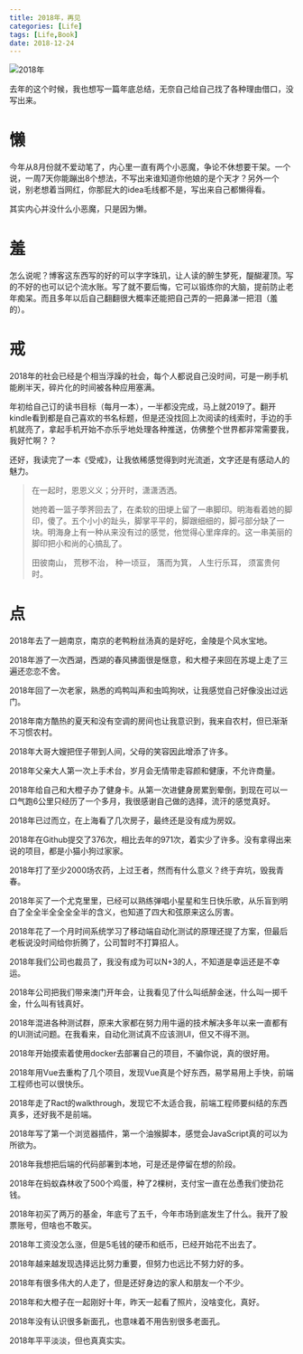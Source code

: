```yaml
---
title: 2018年，再见
categories: [Life]
tags: [Life,Book]
date: 2018-12-24
---
```


![2018年](https://tobyqin.github.io/img/2018-bye.jpg)

去年的这个时候，我也想写一篇年底总结，无奈自己给自己找了各种理由借口，没写出来。

<!-- more -->

# 懒

今年从8月份就不爱动笔了，内心里一直有两个小恶魔，争论不休想要干架。一个说，一周7天你能蹦出8个想法，不写出来谁知道你他娘的是个天才？另外一个说，别老想着当网红，你那屁大的idea毛线都不是，写出来自己都懒得看。

其实内心并没什么小恶魔，只是因为懒。

# 羞

怎么说呢？博客这东西写的好的可以字字珠玑，让人读的醉生梦死，醍醐灌顶。写的不好的也可以记个流水账。写了就不要后悔，它可以锻炼你的大脑，提前防止老年痴呆。而且多年以后自己翻翻很大概率还能把自己弄的一把鼻涕一把泪（羞的）。

# 戒

2018年的社会已经是个相当浮躁的社会，每个人都说自己没时间，可是一刷手机能刷半天，碎片化的时间被各种应用塞满。

年初给自己订的读书目标（每月一本），一半都没完成，马上就2019了。翻开kindle看到都是自己喜欢的书名标题，但是还没找回上次阅读的线索时，手边的手机就亮了，拿起手机开始不亦乐乎地处理各种推送，仿佛整个世界都非常需要我，我好忙啊？？

还好，我读完了一本《受戒》，让我依稀感觉得到时光流逝，文字还是有感动人的魅力。

> 在一起时，恩恩义义；分开时，潇潇洒洒。
> 
> 她挎着一篮子荸荠回去了，在柔软的田埂上留了一串脚印。明海看着她的脚印，傻了。五个小小的趾头，脚掌平平的，脚跟细细的，脚弓部分缺了一块。明海身上有一种从来没有过的感觉，他觉得心里痒痒的。这一串美丽的脚印把小和尚的心搞乱了。
>
> 田彼南山， 荒秽不治， 种一顷豆， 落而为箕， 人生行乐耳， 须富贵何时。

# 点

2018年去了一趟南京，南京的老鸭粉丝汤真的是好吃，金陵是个风水宝地。

2018年游了一次西湖，西湖的春风拂面很是惬意，和大橙子来回在苏堤上走了三遍还恋恋不舍。

2018年回了一次老家，熟悉的鸡鸭叫声和虫鸣狗吠，让我感觉自己好像没出过远门。

2018年南方酷热的夏天和没有空调的房间也让我意识到，我来自农村，但已渐渐不习惯农村。

2018年大哥大嫂把侄子带到人间，父母的笑容因此增添了许多。

2018年父亲大人第一次上手术台，岁月会无情带走容颜和健康，不允许商量。

2018年给自己和大橙子办了健身卡。从第一次进健身房累到晕倒，到现在可以一口气跑6公里只经历了一个多月，我很感谢自己做的选择，流汗的感觉真好。

2018年已过而立，在上海看了几次房子，最终还是没有成为房奴。

2018年在Github提交了376次，相比去年的971次，着实少了许多。没有拿得出来说的项目，都是小猫小狗过家家。

2018年打了至少2000场农药，上过王者，然而有什么意义？终于弃坑，毁我青春。

2018年买了一个尤克里里，已经可以熟练弹唱小星星和生日快乐歌，从乐盲到明白了全全半全全全全半的含义，也知道了四大和弦原来这么厉害。

2018年花了一个月时间系统学习了移动端自动化测试的原理还提了方案，但最后老板说没时间给你折腾了，公司暂时不打算招人。

2018年我们公司也裁员了，我没有成为可以N+3的人，不知道是幸运还是不幸运。

2018年公司把我们带来澳门开年会，让我看见了什么叫纸醉金迷，什么叫一掷千金，什么叫有钱真好。

2018年混进各种测试群，原来大家都在努力用牛逼的技术解决多年以来一直都有的UI测试问题。在我看来，自动化测试真不应该测UI，但又不得不测。

2018年开始摸索着使用docker去部署自己的项目，不骗你说，真的很好用。

2018年用Vue去重构了几个项目，发现Vue真是个好东西，易学易用上手快，前端工程师也可以很快乐。

2018年走了Ract的walkthrough，发现它不太适合我，前端工程师要纠结的东西真多，还好我不是前端。

2018年写了第一个浏览器插件，第一个油猴脚本，感觉会JavaScript真的可以为所欲为。

2018年我想把后端的代码部署到本地，可是还是停留在想的阶段。

2018年在蚂蚁森林收了500个鸡蛋，种了2棵树，支付宝一直在怂恿我们使劲花钱。

2018年初买了两万的基金，年底亏了五千，今年市场到底发生了什么。我开了股票账号，但啥也不敢买。

2018年工资没怎么涨，但是5毛钱的硬币和纸币，已经开始花不出去了。

2018年越来越发现选择远比努力重要，但努力也远比不努力好的多。

2018年有很多伟大的人走了，但是还好身边的家人和朋友一个不少。

2018年和大橙子在一起刚好十年，昨天一起看了照片，没啥变化，真好。

2018年没有认识很多新面孔，也意味着不用告别很多老面孔。

2018年平平淡淡，但也真真实实。